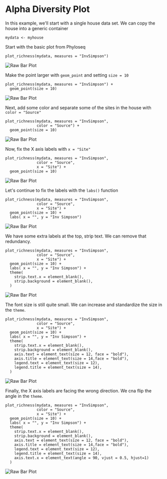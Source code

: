 # Alpha Diversity Plot

In this example, we'll start with a single house data set. We can copy the house into a generic container
```
mydata <- myhouse
```

Start with the basic plot from Phyloseq
```
plot_richness(mydata, measures = "InvSimpson")
```
![Raw Bar Plot](myhouse.demo.1.png)

Make the point larger with `geom_point` and setting `size = 10`
```
plot_richness(mydata, measures = "InvSimpson") +
  geom_point(size = 10)
```
![Raw Bar Plot](myhouse.demo.2.png)

Next, add some color and separate some of the sites in the house with `color = "Source"`
```
plot_richness(mydata, measures = "InvSimpson",
              color = "Source") +
  geom_point(size = 10)
```
![Raw Bar Plot](myhouse.demo.3.png)

Now, fix the X axis labels with `x = "Site"`
```
plot_richness(mydata, measures = "InvSimpson",
              color = "Source",
              x = "Site") +
  geom_point(size = 10)
```
![Raw Bar Plot](myhouse.demo.4.png)

Let's continue to fix the labels with the `labs()` function
```
plot_richness(mydata, measures = "InvSimpson",
              color = "Source",
              x = "Site") +
  geom_point(size = 10) +
  labs( x = "", y = "Inv Simpson")
```
![Raw Bar Plot](myhouse.demo.5.png)

We have some extra labels at the top, strip text. We can remove that redundancy.
```
plot_richness(mydata, measures = "InvSimpson",
              color = "Source",
              x = "Site") +
  geom_point(size = 10) +
  labs( x = "", y = "Inv Simpson") +
  theme(
    strip.text.x = element_blank(),
    strip.background = element_blank(),
  )
```
![Raw Bar Plot](myhouse.demo.6.png)

The font size is still quite small. We can increase and standardize the size in the `theme`.
```
plot_richness(mydata, measures = "InvSimpson",
              color = "Source",
              x = "Site") +
  geom_point(size = 10) +
  labs( x = "", y = "Inv Simpson") +
  theme(
    strip.text.x = element_blank(),
    strip.background = element_blank(),
    axis.text = element_text(size = 12, face = "bold"),
    axis.title = element_text(size = 14,face = "bold"),
    legend.text = element_text(size = 12),
    legend.title = element_text(size = 14),
  )
```
![Raw Bar Plot](myhouse.demo.7.png)

Finally, the X axis labels are facing the wrong direction. We cna flip the angle in the `theme`.
```
plot_richness(mydata, measures = "InvSimpson",
              color = "Source",
              x = "Site") +
  geom_point(size = 10) +
  labs( x = "", y = "Inv Simpson") +
  theme(
    strip.text.x = element_blank(),
    strip.background = element_blank(),
    axis.text = element_text(size = 12, face = "bold"),
    axis.title = element_text(size = 14,face = "bold"),
    legend.text = element_text(size = 12),
    legend.title = element_text(size = 14),
    axis.text.x = element_text(angle = 90, vjust = 0.5, hjust=1)
  )
```
![Raw Bar Plot](myhouse.demo.8.png)
